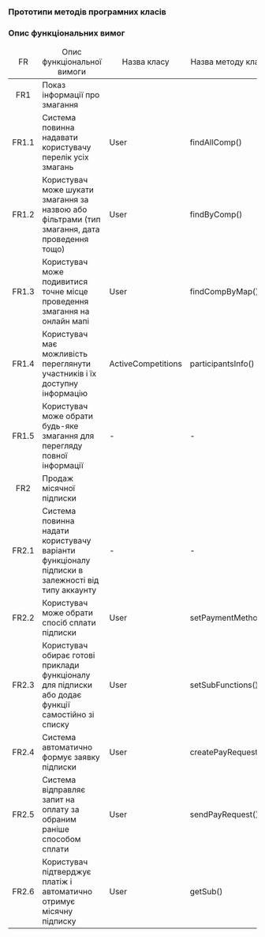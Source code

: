 ### Прототипи методів програмних класів

### Опис функціональних вимог

<table>
    <thead align="center">
        <tr>
            <td>FR</td>
            <td>Опис функціональної вимоги</td>
            <td>Назва класу</td>
            <td>Назва методу класу</td>
        </tr>
    </thead>
    <tbody>
        <tr>
            <td align="center">FR1</td>
            <td>Показ інформації про змагання</td>
        </tr>
        <tr>
            <td align="center">FR1.1</td>
            <td>Система повинна надавати користувачу перелік усіх змагань</td>
            <td>User</td>
            <td>findAllComp()</td>
        </tr>
        <tr>
            <td align="center">FR1.2</td>
            <td>Користувач може шукати змагання за назвою або фільтрами (тип змагання, дата проведення тощо)</td>
            <td>User</td>
            <td>findByComp()</td>
        </tr>
        <tr>
            <td align="center">FR1.3</td>
            <td>Користувач може подивитися точне місце проведення змагання на онлайн мапі</td>
             <td>User</td>
            <td>findCompByMap()</td>
        </tr>
        <tr>
            <td align="center">FR1.4</td>
            <td>Користувач має можливість переглянути участників і їх доступну інформацію</td>
            <td>ActiveCompetitions</td>
            <td>participantsInfo()</td>
        </tr>
        <tr>
            <td align="center">FR1.5</td>
            <td>Користувач може обрати будь-яке змагання для перегляду повної інформації</td>
            <td>-</td>
            <td>-</td>
        </tr>
        <tr>
            <td align="center">FR2</td>
            <td>Продаж місячної підписки</td>
        </tr>
        <tr>
            <td align="center">FR2.1</td>
            <td>Система повинна надати користувачу варіанти функціоналу підписки в залежності від типу аккаунту</td>
            <td>-</td>
            <td>-</td>
        </tr>
        <tr>
            <td align="center">FR2.2</td>
            <td>Користувач може обрати спосіб сплати підписки</td>
            <td>User</td>
            <td>setPaymentMethod()</td>
        </tr>
        <tr>
            <td align="center">FR2.3</td>
            <td>Користувач обирає готові приклади функціоналу для підписки або додає функції самостійно зі списку</td>
            <td>User</td>
            <td>setSubFunctions()</td>
        </tr>
        <tr>
            <td align="center">FR2.4</td>
            <td>Система автоматично формує заявку підписки</td>
            <td>User</td>
            <td>createPayRequest()</td>
        </tr>
        <tr>
            <td align="center">FR2.5</td>
            <td>Система відправляє запит на оплату за обраним раніше способом сплати</td>
            <td>User</td>
            <td>sendPayRequest()</td>
        </tr>
        <tr>
            <td align="center">FR2.6</td>
            <td>Користувач підтверджує платіж і автоматично отримує місячну підписку</td>
            <td>User</td>
            <td>getSub()</td>
        </tr>
    </tbody>
</table>
